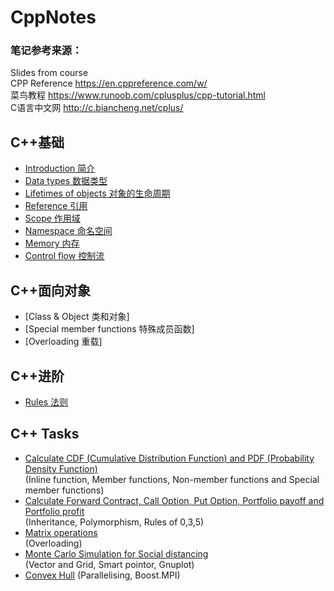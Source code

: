 # CppNotes
### 笔记参考来源：  
Slides from course  
CPP Reference https://en.cppreference.com/w/  
菜鸟教程 https://www.runoob.com/cplusplus/cpp-tutorial.html  
C语言中文网 http://c.biancheng.net/cplus/

## C++基础
* [Introduction 简介](./Notehub/Introduction%20简介.md)  
* [Data types 数据类型](./Notehub/Data%20types%20数据类型.md)  
* [Lifetimes of objects 对象的生命周期](./Notehub/Lifetimes%20of%20objects%20对象的生命周期.md)  
* [Reference 引用](./Notehub/Reference%20引用.md)  
* [Scope 作用域](./Notehub/Scope%20作用域.md)
* [Namespace 命名空间](./Notehub/Namespace%20命名空间.md)  
* [Memory 内存](./Notehub/Memory%20内存.md)  
* [Control flow 控制流](./Notehub/Control%20flow%20控制流.md)  

## C++面向对象
* [Class & Object 类和对象]
* [Special member functions 特殊成员函数]
* [Overloading 重载]

## C++进阶
* [Rules 法则](./Notehub/Rules%20法则.md)  

## C++ Tasks
* [Calculate CDF (Cumulative Distribution Function) and PDF (Probability Density Function)](./Code%20example/Example1/README.md)  
(Inline function, Member functions, Non-member functions and Special member functions)  
* [Calculate Forward Contract, Call Option, Put Option, Portfolio payoff and Portfolio profit](./Code%20example/Example2/README.md)  
(Inheritance, Polymorphism, Rules of 0,3,5)  
* [Matrix operations](./Code%20example/Example3/README.md)  
(Overloading)
* [Monte Carlo Simulation for Social distancing](https://github.com/Imokfine/CppNotes/tree/main/Code%20example/Example4)  
(Vector and Grid, Smart pointor, Gnuplot)
* [Convex Hull](https://github.com/Imokfine/CppNotes/tree/main/Code%20example/Example5)
(Parallelising, Boost.MPI)
